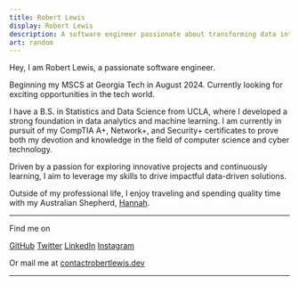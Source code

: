 ```yaml
---
title: Robert Lewis
display: Robert Lewis
description: A software engineer passionate about transforming data into insights and building efficient data-driven systems.
art: random
---
```


Hey, I am Robert Lewis, a passionate software engineer.

Beginning my MSCS at Georgia Tech in August 2024.
Currently looking for exciting opportunities in the tech world.<br>

I have a B.S. in Statistics and Data Science from UCLA, where I developed a strong foundation in data analytics and machine learning. I am currently in pursuit of my CompTIA A+, Network+, and Security+ certificates to prove both my devotion and knowledge in the field of computer science and cyber technology.

Driven by a passion for exploring innovative projects and continuously learning, I aim to leverage my skills to drive impactful data-driven solutions.

Outside of my professional life, I enjoy traveling and spending quality time with my Australian Shepherd, [Hannah](/hannah).

<div flex-auto />

---

Find me on

<p flex="~ gap-2 wrap" class="mt--2!">
  <a href="https://github.com/robbylew" target="_blank"><span op75 i-simple-icons-github /> GitHub</a>
  <a href="https://x.com/roberthedev"><span op75 i-ri-twitter-x-fill /> Twitter</a>
  <a href="https://linkedin.com/in/robbylewis/" target="_blank"><span op75 i-simple-icons-linkedin /> LinkedIn</a>
  <a href="https://instagram.com/robbylew/" target="_blank"><span op75 i-simple-icons-instagram /> Instagram</a>
</p>

Or mail me at <a href="mailto:contact@robertlewis.dev"><span font-mono>contact<span i-carbon-at/>robertlewis.dev</span></a>

---
